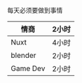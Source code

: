 
每天必须要做到事情

| 情商       | 2小时 |
| -------- | --- |
| Nuxt     | 4小时 |
| blender  | 2小时 |
| Game Dev | 2小时 |
